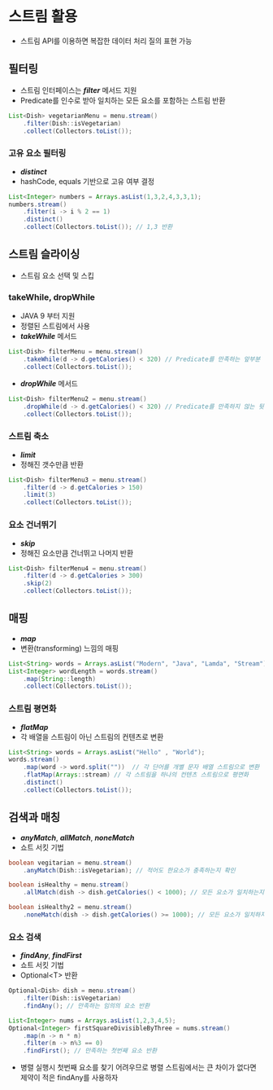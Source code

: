 # 스트림 활용
- 스트림 API를 이용하면 복잡한 데이터 처리 질의 표현 가능

## 필터링
- 스트림 인터페이스는 **_filter_** 메서드 지원
- Predicate를 인수로 받아 일치하는 모든 요소를 포함하는 스트림 반환
```java
List<Dish> vegetarianMenu = menu.stream()
	.filter(Dish::isVegetarian)
	.collect(Collectors.toList());
```
### 고유 요소 필터링
- **_distinct_**
- hashCode, equals 기반으로 고유 여부 결정
```java
List<Integer> numbers = Arrays.asList(1,3,2,4,3,3,1);
numbers.stream()
	.filter(i -> i % 2 == 1)
	.distinct()
	.collect(Collectors.toList()); // 1,3 반환
```

## 스트림 슬라이싱
- 스트림 요소 선택 및 스킵
### takeWhile, dropWhile
- JAVA 9 부터 지원
- 정렬된 스트림에서 사용
- **_takeWhile_** 메서드
```java
List<Dish> filterMenu = menu.stream()
	.takeWhile(d -> d.getCalories() < 320) // Predicate를 만족하는 앞부분 목록을 반환
	.collect(Collectors.toList());
```
- **_dropWhile_** 메서드
```java
List<Dish> filterMenu2 = menu.stream()
	.dropWhile(d -> d.getCalories() < 320) // Predicate를 만족하지 않는 뒷부분 목록을 반환
	.collect(Collectors.toList());
```
### 스트림 축소
- **_limit_**
- 정해진 갯수만큼 반환
```java
List<Dish> filterMenu3 = menu.stream()
	.filter(d -> d.getCalories > 150)
	.limit(3)
	.collect(Collectors.toList());
```
### 요소 건너뛰기
- **_skip_**
- 정해진 요소만큼 건너뛰고 나머지 반환
```java
List<Dish> filterMenu4 = menu.stream()
	.filter(d -> d.getCalories > 300)
	.skip(2)
	.collect(Collectors.toList());
```

## 매핑
- **_map_**
- 변환(transforming) 느낌의 매핑
```java
List<String> words = Arrays.asList("Modern", "Java", "Lamda", "Stream");
List<Integer> wordLength = words.stream()
	.map(String::length)
	.collect(Collectors.toList());
```
### 스트림 평면화
- **_flatMap_**
- 각 배열을 스트림이 아닌 스트림의 컨텐츠로 변환
```java
List<String> words = Arrays.asList("Hello" , "World");
words.stream()
	.map(word -> word.split(""))  // 각 단어를 개별 문자 배열 스트림으로 변환
	.flatMap(Arrays::stream) // 각 스트림을 하나의 컨텐츠 스트림으로 평면화
	.distinct()
	.collect(Collectors.toList());
```

## 검색과 매칭
- **_anyMatch_**, **_allMatch_**, **_noneMatch_**
- 쇼트 서킷 기법
```java
boolean vegitarian = menu.stream()
	.anyMatch(Dish::isVegetarian); // 적어도 한요소가 충족하는지 확인

boolean isHealthy = menu.stream()
	.allMatch(dish -> dish.getCalories() < 1000); // 모든 요소가 일치하는지 확인

boolean isHealthy2 = menu.stream()
	.noneMatch(dish -> dish.getCalories() >= 1000); // 모든 요소가 일치하지 않는지 확인
```
### 요소 검색
- **_findAny_**, **_findFirst_**
- 쇼트 서킷 기법
- Optional\<T\> 반환
```java
Optional<Dish> dish = menu.stream()
	.filter(Dish::isVegetarian)
	.findAny(); // 만족하는 임의의 요소 반환

List<Integer> nums = Arrays.asList(1,2,3,4,5);
Optional<Integer> firstSquareDivisibleByThree = nums.stream()
	.map(n -> n * n)
	.filter(n -> n%3 == 0)
	.findFirst(); // 만족하는 첫번째 요소 반환
```
- 병렬 실행시 첫번째 요소를 찾기 어려우므로 병렬 스트림에서는 큰 차이가 없다면 제약이 적은 findAny를 사용하자